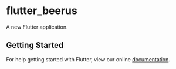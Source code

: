 # flutter_beerus

A new Flutter application.

## Getting Started

For help getting started with Flutter, view our online
[documentation](https://flutter.io/).
